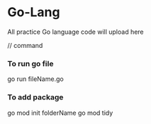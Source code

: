 # Go-Lang
All practice Go language code will upload here


// command
### To run go file
go run fileName.go

### To add package 
go mod init folderName
go mod tidy
